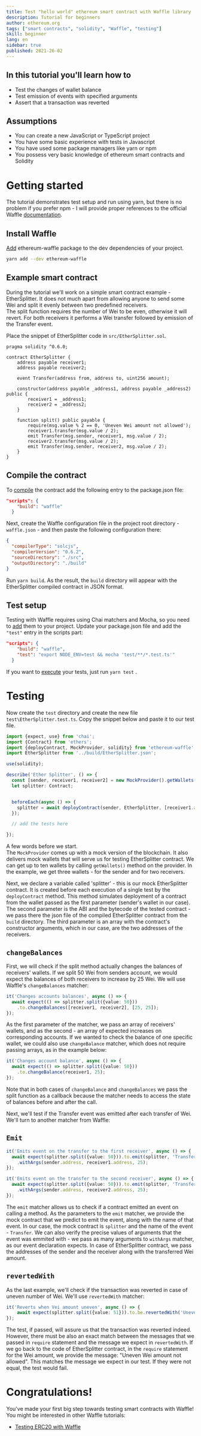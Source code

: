 ```yaml
---
title: Test "hello world" ethereum smart contract with Waffle library
description: Tutorial for beginners
author: ethereum.org
tags: ["smart contracts", "solidity", "Waffle", "testing"]
skill: beginner
lang: en
sidebar: true
published: 2021-26-02
---
```

## In this tutorial you'll learn how to
- Test the changes of wallet balance
- Test emission of events with specified arguments
- Assert that a transaction was reverted

## Assumptions
- You can create a new JavaScript or TypeScript project
- You have some basic experience with tests in Javascript
- You have used some package managers like yarn or npm
- You possess very basic knowledge of ethereum smart contracts and Solidity

# Getting started
The tutorial demonstrates test setup and run using yarn, but there is no problem if you prefer npm - I will provide proper references to the official Waffle [documentation](https://ethereum-waffle.readthedocs.io/en/latest/index.html). 
## Install Waffle
[Add](https://ethereum-waffle.readthedocs.io/en/latest/getting-started.html#installation) ethereum-waffle package to the dev dependencies of your project.
```bash
yarn add --dev ethereum-waffle
```
## Example smart contract

During the tutorial we'll work on a simple smart contract example - EtherSplitter. It does not much apart from allowing anyone to send some Wei and split it evenly between two predefined receivers.\
The split function requires the number of Wei to be even, otherwise it will revert. For both receivers it performs a Wei transfer followed by emission of the Transfer event.

Place the snippet of EtherSplitter code in ```src/EtherSplitter.sol```.

```solidity
pragma solidity ^0.6.0;

contract EtherSplitter {
    address payable receiver1;
    address payable receiver2;

    event Transfer(address from, address to, uint256 amount);

    constructor(address payable _address1, address payable _address2) public {
        receiver1 = _address1;
        receiver2 = _address2;
    }
    
    function split() public payable {
        require(msg.value % 2 == 0, 'Uneven Wei amount not allowed');
        receiver1.transfer(msg.value / 2);
        emit Transfer(msg.sender, receiver1, msg.value / 2);
        receiver2.transfer(msg.value / 2);
        emit Transfer(msg.sender, receiver2, msg.value / 2);
    }
}
```

## Compile the contract
To [compile](https://ethereum-waffle.readthedocs.io/en/latest/getting-started.html#compiling-the-contract) the contract add the following entry to the package.json file:
```json
"scripts": {
    "build": "waffle"
  }
```
Next, create the Waffle configuration file in the project root directory - ``waffle.json`` - and then paste the following configuration there:
```json
{
  "compilerType": "solcjs",
  "compilerVersion": "0.6.2",
  "sourceDirectory": "./src",
  "outputDirectory": "./build"
}
```
Run ```yarn build```. As the result, the ``build`` directory will appear with the EtherSplitter compiled contract in JSON format.

## Test setup
Testing with Waffle requires using Chai matchers and Mocha, so you need to [add](https://ethereum-waffle.readthedocs.io/en/latest/getting-started.html#writing-tests) them to your project. Update your package.json file and add the ``"test"`` entry in the scripts part:
```json
"scripts": {
    "build": "waffle",
    "test": "export NODE_ENV=test && mocha 'test/**/*.test.ts'"
  }
```
If you want to [execute](https://ethereum-waffle.readthedocs.io/en/latest/getting-started.html#running-tests) your tests, just run ```yarn test``` .
# Testing
Now create the ``test`` directory and create the new file ``test\EtherSplitter.test.ts``.
Copy the snippet below and paste it to our test file.
```ts
import {expect, use} from 'chai';
import {Contract} from 'ethers';
import {deployContract, MockProvider, solidity} from 'ethereum-waffle';
import EtherSplitter from '../build/EtherSplitter.json';

use(solidity);

describe('Ether Splitter', () => {
  const [sender, receiver1, receiver2] = new MockProvider().getWallets();
  let splitter: Contract;


  beforeEach(async () => {
    splitter = await deployContract(sender, EtherSplitter, [receiver1.address, receiver2.address]);
  });

  // add the tests here

});
```
A few words before we start.\
The ``MockProvider`` comes up with a mock version of the blockchain. It also delivers mock wallets that will serve us for testing EtherSplitter contract. We can get up to ten wallets by calling ``getWallets()`` method on the provider. In the example, we get three wallets - for the sender and for two receivers.

Next, we declare a variable called 'splitter' - this is our mock EtherSplitter contract. It is created before each execution of a single test by the ``deployContract`` method. This method simulates deployment of a contract from the wallet passed as the first parameter (sender's wallet in our case). The second parameter is the ABI and the bytecode of the tested contract - we pass there the json file of the compiled EtherSplitter contract from the `build` directory. The third parameter is an array with the contract's constructor arguments, which in our case, are the two addresses of the receivers.

## ``changeBalances``

First, we will check if the split method actually changes the balances of receivers' wallets. If we split 50 Wei from senders account, we would expect the balances of both receivers to increase by 25 Wei. We will use Waffle's ``changeBalances`` matcher:
```ts
it('Changes accounts balances', async () => {
  await expect(() => splitter.split({value: 50}))
    .to.changeBalances([receiver1, receiver2], [25, 25]);
});
```
As the first parameter of the matcher, we pass an array of receivers' wallets, and as the second -  an array of expected increases on corresponding accounts. 
If we wanted to check the balance of one specific wallet, we could also use ``changeBalance`` matcher, which does not require passing arrays, as in the example below:
```ts
it('Changes account balance', async () => {
  await expect(() => splitter.split({value: 50}))
    .to.changeBalance(receiver1, 25);
});
```
Note that in both cases of ``changeBalance`` and ``changeBalances`` we pass the split function as a callback because the matcher needs to access the state of balances before and after the call.

Next, we'll test if the Transfer event was emitted after each transfer of Wei. We'll turn to another matcher from Waffle: 
## ``Emit``
```ts
it('Emits event on the transfer to the first receiver', async () => {
  await expect(splitter.split({value: 50})).to.emit(splitter, 'Transfer')
    .withArgs(sender.address, receiver1.address, 25);
});

it('Emits event on the transfer to the second receiver', async () => {
  await expect(splitter.split({value: 50})).to.emit(splitter, 'Transfer')
    .withArgs(sender.address, receiver2.address, 25);
});
```
The ``emit`` matcher allows us to check if a contract emitted an event on calling a method. As the parameters to the ``emit`` matcher, we provide the mock contract that we predict to emit the event, along with the name of that event. In our case, the mock contract is ``splitter`` and the name of the event - ``Transfer``. We can also verify the precise values of arguments that the event was emmited with - we pass as many arguments to ``withArgs`` matcher, as our event declaration expects. In case of EtherSplitter contract, we pass the addresses of the sender and the receiver along with the transferred Wei amount.
## ``revertedWith``
As the last example, we'll check if the transaction was reverted in case of uneven number of Wei. We'll use ``revertedWith`` matcher:
```ts
it('Reverts when Vei amount uneven', async () => {
    await expect(splitter.split({value: 51})).to.be.revertedWith('Uneven Wei amount not allowed');
});
```
The test, if passed, will assure us that the transaction was reverted indeed. However, there must be also an exact match between the messages that we passed in ``require`` statement and the message we expect in ``revertedWith``. If we go back to the code of EtherSplitter contract, in the ``require`` statement for the Wei amount, we provide the message: "Uneven Wei amount not allowed". This matches the message we expect in our test. If they were not equal, the test would fail.

# Congratulations! 
You've made your first big step towards testing smart contracts with Waffle! You might be interested in other Waffle tutorials:
* [Testing ERC20 with Waffle](https://ethereum.org/en/developers/tutorials/testing-smart-contract-with-waffle/)